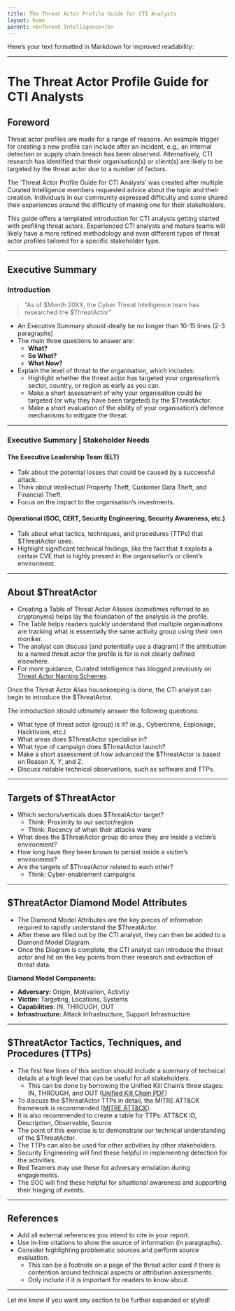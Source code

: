 ```yaml
---
title: The Threat Actor Profile Guide for CTI Analysts
layout: home
parent: <b>Threat Intelligence</b>
---
```



Here’s your text formatted in Markdown for improved readability:

---

# The Threat Actor Profile Guide for CTI Analysts

## Foreword

Threat actor profiles are made for a range of reasons. An example trigger for creating a new profile can include after an incident, e.g., an internal detection or supply chain breach has been observed. Alternatively, CTI research has identified that their organisation(s) or client(s) are likely to be targeted by the threat actor due to a number of factors.

The ‘Threat Actor Profile Guide for CTI Analysts’ was created after multiple Curated Intelligence members requested advice about the topic and their creation. Individuals in our community expressed difficulty and some shared their experiences around the difficulty of making one for their stakeholders.

This guide offers a templated introduction for CTI analysts getting started with profiling threat actors. Experienced CTI analysts and mature teams will likely have a more refined methodology and even different types of threat actor profiles tailored for a specific stakeholder type.

---

## Executive Summary

### Introduction

> “As of $Month 20XX, the Cyber Threat Intelligence team has researched the $ThreatActor”

- An Executive Summary should ideally be no longer than 10-15 lines (2-3 paragraphs)
- The main three questions to answer are:
  - **What?**
  - **So What?**
  - **What Now?**
- Explain the level of threat to the organisation, which includes:
  - Highlight whether the threat actor has targeted your organisation’s sector, country, or region as early as you can.
  - Make a short assessment of why your organisation could be targeted (or why they have been targeted) by the $ThreatActor.
  - Make a short evaluation of the ability of your organisation’s defence mechanisms to mitigate the threat.

---

### Executive Summary | Stakeholder Needs

#### The Executive Leadership Team (ELT)
- Talk about the potential losses that could be caused by a successful attack.
- Think about Intellectual Property Theft, Customer Data Theft, and Financial Theft.
- Focus on the impact to the organisation’s investments.

#### Operational (SOC, CERT, Security Engineering, Security Awareness, etc.)
- Talk about what tactics, techniques, and procedures (TTPs) that $ThreatActor uses.
- Highlight significant technical findings, like the fact that it exploits a certain CVE that is highly present in the organisation’s or client’s environment.

---

## About $ThreatActor

- Creating a Table of Threat Actor Aliases (sometimes referred to as cryptonyms) helps lay the foundation of the analysis in the profile.
- The Table helps readers quickly understand that multiple organisations are tracking what is essentially the same activity group using their own moniker.
- The analyst can discuss (and potentially use a diagram) if the attribution to a named threat actor the profile is for is not clearly defined elsewhere.
- For more guidance, Curated Intelligence has blogged previously on [Threat Actor Naming Schemes](https://www.curatedintel.org/2022/05/threat-group-naming-schemes-in-cyber.html).

Once the Threat Actor Alias housekeeping is done, the CTI analyst can begin to introduce the $ThreatActor.

The introduction should ultimately answer the following questions:
- What type of threat actor (group) is it? (e.g., Cybercrime, Espionage, Hacktivism, etc.)
- What areas does $ThreatActor specialise in?
- What type of campaign does $ThreatActor launch?
- Make a short assessment of how advanced the $ThreatActor is based on Reason X, Y, and Z.
- Discuss notable technical observations, such as software and TTPs.

---

## Targets of $ThreatActor

- Which sectors/verticals does $ThreatActor target?
  - Think: Proximity to our sector/region
  - Think: Recency of when their attacks were
- What does the $ThreatActor group do once they are inside a victim’s environment?
- How long have they been known to persist inside a victim’s environment?
- Are the targets of $ThreatActor related to each other?
  - Think: Cyber-enablement campaigns

---

## $ThreatActor Diamond Model Attributes

- The Diamond Model Attributes are the key pieces of information required to rapidly understand the $ThreatActor.
- After these are filled out by the CTI analyst, they can then be added to a Diamond Model Diagram.
- Once the Diagram is complete, the CTI analyst can introduce the threat actor and hit on the key points from their research and extraction of threat data.

**Diamond Model Components:**
- **Adversary:** Origin, Motivation, Activity
- **Victim:** Targeting, Locations, Systems
- **Capabilities:** IN, THROUGH, OUT
- **Infrastructure:** Attack Infrastructure, Support Infrastructure

---

## $ThreatActor Tactics, Techniques, and Procedures (TTPs)

- The first few lines of this section should include a summary of technical details at a high level that can be useful for all stakeholders.
  - This can be done by borrowing the Unified Kill Chain’s three stages: IN, THROUGH, and OUT ([Unified Kill Chain PDF](https://www.unifiedkillchain.com/assets/The-Unified-Kill-Chain.pdf))
- To discuss the $ThreatActor TTPs in detail, the MITRE ATT&CK framework is recommended ([MITRE ATT&CK](https://attack.mitre.org)).
- It is also recommended to create a table for TTPs: ATT&CK ID, Description, Observable, Source
- The point of this exercise is to demonstrate our technical understanding of the $ThreatActor.
- The TTPs can also be used for other activities by other stakeholders.
- Security Engineering will find these helpful in implementing detection for the activities.
- Red Teamers may use these for adversary emulation during engagements.
- The SOC will find these helpful for situational awareness and supporting their triaging of events.

---

## References

- Add all external references you intend to cite in your report.
- Use in-line citations to show the source of information (in paragraphs).
- Consider highlighting problematic sources and perform source evaluation.
  - This can be a footnote on a page of the threat actor card if there is contention around technical aspects or attribution assessments.
  - Only include if it is important for readers to know about.

---

Let me know if you want any section to be further expanded or styled!
